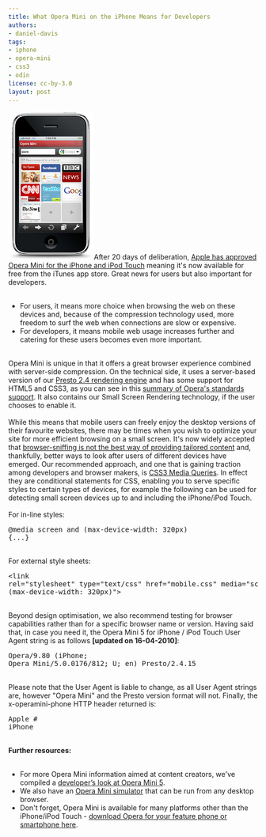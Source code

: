 ```yaml
---
title: What Opera Mini on the iPhone Means for Developers
authors:
- daniel-davis
tags:
- iphone
- opera-mini
- css3
- odin
license: cc-by-3.0
layout: post
---
```


<span class='imgright'><img alt='' src='/blog/what-opera-mini-on-the-iphone-means-for-developers/OperaMini5_iPhone.jpg' /></span>After 20 days of deliberation, <a href="http://www.opera.com/press/releases/2010/04/13/" target="_blank">Apple has approved Opera Mini for the iPhone and iPod Touch</a> meaning it&#39;s now available for free from the iTunes app store. Great news for users but also important for developers.<br/><br/><ul class="bullets"><li>For users, it means more choice when browsing the web on these devices and, because of the compression technology used, more freedom to surf the web when connections are slow or expensive.</li><li>For developers, it means mobile web usage increases further and catering for these users becomes even more important.</li></ul><br/>Opera Mini is unique in that it offers a great browser experience combined with server-side compression. On the technical side, it uses a server-based version of our <a href="http://www.opera.com/docs/specs/presto24/" target="_blank">Presto 2.4 rendering engine</a> and has some support for HTML5 and CSS3, as you can see in this <a href="http://my.opera.com/ODIN/blog/2010/03/16/opera-standards-chart" target="_blank">summary of Opera&#39;s standards support</a>. It also contains our Small Screen Rendering technology, if the user chooses to enable it.<br/><br/>While this means that mobile users can freely enjoy the desktop versions of their favourite websites, there may be times when you wish to optimize your site for more efficient browsing on a small screen. It&#39;s now widely accepted that <a href="http://my.opera.com/ODIN/blog/perils-browser-sniffing" target="_blank">browser-sniffing is not the best way of providing tailored content</a> and, thankfully, better ways to look after users of different devices have emerged. Our recommended approach, and one that is gaining traction among developers and browser makers, is <a href="http://www.w3.org/TR/css3-mediaqueries/" target="_blank">CSS3 Media Queries</a>. In effect they are conditional statements for CSS, enabling you to serve specific styles to certain types of devices, for example the following can be used for detecting small screen devices up to and including the iPhone/iPod Touch.<br/><br/>For in-line styles:<br/><pre>@media screen and (max-device-width: 320px) {...}</pre><br/>For external style sheets:<br/><pre>&lt;link rel=&quot;stylesheet&quot; type=&quot;text/css&quot; href=&quot;mobile.css&quot; media=&quot;screen and (max-device-width: 320px)&quot;&gt;</pre><br/>Beyond design optimisation, we also recommend testing for browser capabilities rather than for a specific browser name or version. Having said that, in case you need it, the Opera Mini 5 for iPhone / iPod Touch User Agent string is as follows <strong>[updated on 16-04-2010]</strong>:<br/><pre>Opera/9.80 (iPhone; Opera Mini/5.0.0176/812; U; en) Presto/2.4.15</pre><br/>Please note that the User Agent is liable to change, as all User Agent strings are, however &quot;Opera Mini&quot; and the Presto version format will not. Finally, the x-operamini-phone HTTP header returned is:<br/><pre>Apple # iPhone</pre><br/><strong>Further resources:</strong><br/><br/><ul class="bullets"><li>For more Opera Mini information aimed at content creators, we&#39;ve compiled a <a href="http://dev.opera.com/articles/view/opera-mini-5-developers/" target="_blank">developer’s look at Opera Mini 5</a>.</li><li>We also have an <a href="http://www.opera.com/mobile/demo/" target="_blank">Opera Mini simulator</a> that can be run from any desktop browser.</li><li>Don&#39;t forget, Opera Mini is available for many platforms other than the iPhone/iPod Touch - <a href="http://www.opera.com/mobile/" target="_blank">download Opera for your feature phone or smartphone here</a>.</li></ul><br/>

